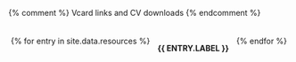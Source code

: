 {% comment %} Vcard links and CV downloads {% endcomment %}

<style markdown=1>

    .res-buttons {
        display: flex;
        margin-top: auto;
        justify-content: space-between;
        flex-direction: row;
        flex-wrap: wrap;
        gap: 5px;
        cursor: pointer;
    }

    .res-buttons > p {
        display: flex;
        flex-direction: column;
        flex-grow: 1;
        align-items: center;
        justify-content: center;
        margin:0;
        padding: 8px 1px;
        border: 1px solid var(--text_color);
        border-radius: 5px;
    }

    .side-menu > .res-buttons {
        padding-top: 20px;
    }

    .side-menu > .res-buttons > p {
        width: 48%;
    }

    .res-buttons > p > span {
        font-weight: 700;
        font-variation-settings: 'wght' 700;
        font-optical-sizing: auto;
        text-transform: uppercase;
        text-align: center;
    }

    .side-menu > .res-buttons > p > span {
        font-size: 0.6rem;
    }

    .res-buttons > p > svg {
        width: 1.3rem;
        height: 1.3rem;
        fill: var(--text_color);
        margin-bottom: 4px;
    }

    .res-buttons > p:hover > svg {
        fill: var(--select);
    }
</style>

<div class="res-buttons" markdown=1>

{% for entry in site.data.resources %}

<p onclick="window.open('{{ entry.link | prepend: "/files/" }}')">
    <svg><use xlink:href="/assets/img/icons.svg#{{ entry.icon }}"></use></svg>
    <span>{{ entry.label }}</span>
</p>

{% endfor %}

</div>